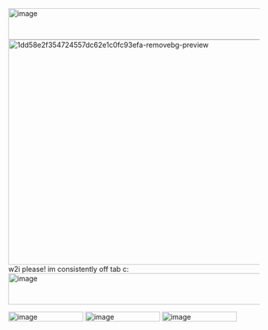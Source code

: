 <img width="540" height="63" alt="image" src="https://github.com/user-attachments/assets/e0765295-0654-450b-8493-e282228c40c4" />

<img width="552" height="452" alt="1dd58e2f354724557dc62e1c0fc93efa-removebg-preview" src="https://github.com/user-attachments/assets/75316748-a3dc-4181-945e-c08dae012123" />
w2i please! im consistently off tab c:
<img width="540" height="63" alt="image" src="https://github.com/user-attachments/assets/c6396652-cf9d-4b82-ad0b-9497e6448bf0" />

<img width="150" height="20" alt="image" src="https://github.com/user-attachments/assets/1c87a0f0-1eb0-402d-ad40-ad75dc537960" /> <img width="150" height="20" alt="image" src="https://github.com/user-attachments/assets/0a4ee289-5202-484c-ae5d-b48114346067" /> <img width="150" height="20" alt="image" src="https://github.com/user-attachments/assets/560b7d07-aebb-496f-ae36-4173b2bb02b6" />



